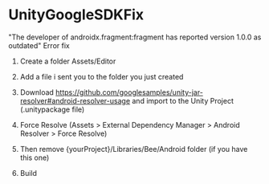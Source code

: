 # UnityGoogleSDKFix
"The developer of androidx.fragment:fragment has reported version 1.0.0 as outdated" Error fix


1) Create a folder Assets/Editor

2) Add a file i sent you to the folder you just created

3) Download https://github.com/googlesamples/unity-jar-resolver#android-resolver-usage and import to the Unity Project (.unitypackage file)

4) Force Resolve (Assets > External Dependency Manager > Android Resolver > Force Resolve)

5) Then remove {yourProject}/Libraries/Bee/Android folder (if you have this one)

6) Build
